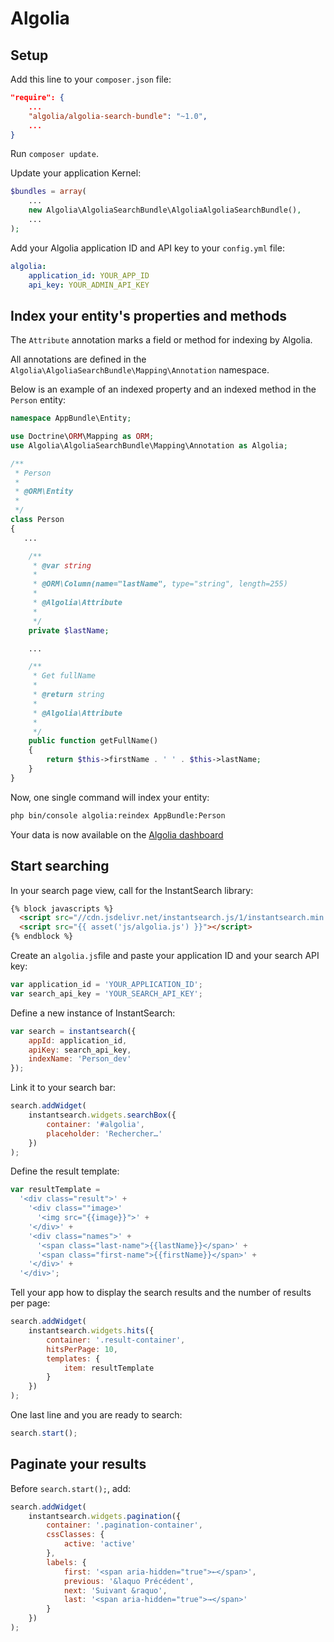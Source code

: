 Algolia
=======

## Setup

Add this line to your `composer.json` file:
```json
"require": {
    ...
    "algolia/algolia-search-bundle": "~1.0",
    ...
}
```

Run `composer update`.


Update your application Kernel:
```php
$bundles = array(
    ...
    new Algolia\AlgoliaSearchBundle\AlgoliaAlgoliaSearchBundle(),
    ...
);
```


Add your Algolia application ID and API key to your `config.yml` file:
```yaml
algolia:
    application_id: YOUR_APP_ID
    api_key: YOUR_ADMIN_API_KEY
```

## Index your entity's properties and methods

The `Attribute` annotation marks a field or method for indexing by Algolia.

All annotations are defined in the `Algolia\AlgoliaSearchBundle\Mapping\Annotation` namespace.

Below is an example of an indexed property and an indexed method in the `Person` entity:
```php
namespace AppBundle\Entity;

use Doctrine\ORM\Mapping as ORM;
use Algolia\AlgoliaSearchBundle\Mapping\Annotation as Algolia;

/**
 * Person
 *
 * @ORM\Entity
 *
 */
class Person
{
   ...

    /**
     * @var string
     *
     * @ORM\Column(name="lastName", type="string", length=255)
     *
     * @Algolia\Attribute
     *
     */
    private $lastName;

    ...

    /**
     * Get fullName
     *
     * @return string
     *
     * @Algolia\Attribute
     *
     */
    public function getFullName()
    {
        return $this->firstName . ' ' . $this->lastName;
    }
}
```

Now, one single command will index your entity:

```bash
php bin/console algolia:reindex AppBundle:Person
```

Your data is now available on the [Algolia dashboard](https://www.algolia.com/dashboard)

## Start searching

In your search page view, call for the InstantSearch library:
```html
{% block javascripts %}
  <script src="//cdn.jsdelivr.net/instantsearch.js/1/instantsearch.min.js"></script>
  <script src="{{ asset('js/algolia.js') }}"></script>
{% endblock %}
```

Create an ``algolia.js``file and paste your application ID and your search API key:
```js
var application_id = 'YOUR_APPLICATION_ID';
var search_api_key = 'YOUR_SEARCH_API_KEY';
```

Define a new instance of InstantSearch:
```js
var search = instantsearch({
    appId: application_id,
    apiKey: search_api_key,
    indexName: 'Person_dev'
});
```

Link it to your search bar:
```js
search.addWidget(
    instantsearch.widgets.searchBox({
        container: '#algolia',
        placeholder: 'Rechercher…'
    })
);
```

Define the result template:
```js
var resultTemplate =
  '<div class="result">' +
    '<div class=""image>'
      '<img src="{{image}}">' +
    '</div>' +
    '<div class="names">' +
      '<span class="last-name">{{lastName}}</span>' +
      '<span class="first-name">{{firstName}}</span>' +
    '</div>' +
  '</div>';
```

Tell your app how to display the search results and the number of results per page:
```js
search.addWidget(
    instantsearch.widgets.hits({
        container: '.result-container',
        hitsPerPage: 10,
        templates: {
            item: resultTemplate
        }
    })
);
```

One last line and you are ready to search:
```js
search.start();
```

## Paginate your results

Before ``search.start();``, add:

```js
search.addWidget(
    instantsearch.widgets.pagination({
        container: '.pagination-container',
        cssClasses: {
            active: 'active'
        },
        labels: {
            first: '<span aria-hidden="true">←</span>',
            previous: '&laquo Précédent',
            next: 'Suivant &raquo',
            last: '<span aria-hidden="true">→</span>'
        }
    })
);
```

